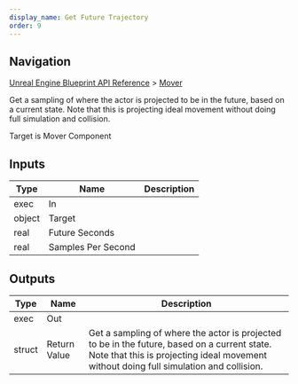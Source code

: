 ```yaml
---
display_name: Get Future Trajectory
order: 9
---
```

## Navigation

[Unreal Engine Blueprint API Reference](https://dev.epicgames.com/documentation/en-us/unreal-engine/BlueprintAPI) > [Mover](https://dev.epicgames.com/documentation/en-us/unreal-engine/BlueprintAPI/Mover)

Get a sampling of where the actor is projected to be in the future, based on a current state. Note that this is projecting ideal movement without doing full simulation and collision.

Target is Mover Component

## Inputs

| Type | Name | Description |
| --- | --- | --- |
| exec | In |  |
| object | Target |  |
| real | Future Seconds |  |
| real | Samples Per Second |  |

## Outputs

| Type | Name | Description |
| --- | --- | --- |
| exec | Out |  |
| struct | Return Value | Get a sampling of where the actor is projected to be in the future, based on a current state. Note that this is projecting ideal movement without doing full simulation and collision. |
